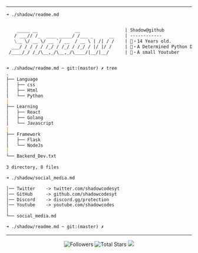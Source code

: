 -----

```
➜ ./shadow/readme.md
```
```md

    _____ __              __                 | Shadow@github
   / ___// /_  ____ _____/ /___ _      __    | ------------
   \__ \/ __ \/ __ `/ __  / __ \ | /| / /    | 📝・14 Years old.
  ___/ / / / / /_/ / /_/ / /_/ / |/ |/ /     | 🐍・A Determined Python Developer
 /____/_/ /_/\__,_/\__,_/\____/|__/|__/      | 🎥・A small Youtuber
 

➜ ./shadow/readme.md ~ git:(master) ✗ tree
.
├── Language
│   ├── css
│   ├── Html
│   └── Python
|
├── Learning
│   ├── React
│   ├── Golang
│   └── Javascript
|
├── Framework
│   ├── Flask
│   └── NodeJs
|
└── Backend_Dev.txt
 
3 directory, 8 files

➜ ./shadow/social_media.md

│── Twitter    -> twitter.com/shadowcodesyt
│── GitHub     -> github.com/shadowcodesyt
│── Discord    -> discord.gg/protection
│── Youtube    -> youtube.com/shadowcodes
│
└── social_media.md

➜ ./shadow/readme.md ~ git:(master) ✗ 
```

-----

<p align="center">
  <img alt="Followers" src="https://img.shields.io/github/followers/shadowcodesyt?style=social">
  <img alt="Total Stars" src="https://img.shields.io/github/stars/shadowcodesyt?style=social">
  <img src="https://komarev.com/ghpvc/?username=shadowcodesyt&color=blue">
</p>
